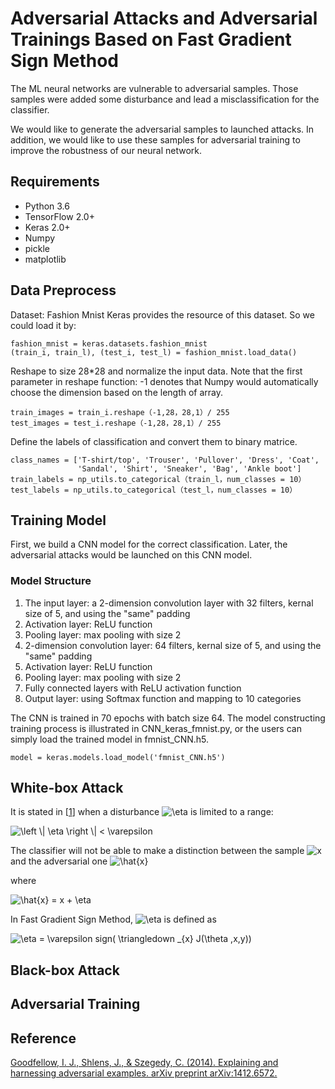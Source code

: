 # Adversarial Attacks and Adversarial Trainings Based on Fast Gradient Sign Method

The ML neural networks are vulnerable to adversarial samples. Those samples were added some disturbance and lead a misclassification for the classifier.

We would like to generate the adversarial samples to launched attacks. In addition, we would like to use these samples for adversarial training to improve the
robustness of our neural network.

## Requirements
* Python 3.6
* TensorFlow 2.0+
* Keras 2.0+
* Numpy
* pickle
* matplotlib

## Data Preprocess
Dataset: Fashion Mnist
Keras provides the resource of this dataset. So we could load it by:
```
fashion_mnist = keras.datasets.fashion_mnist
(train_i, train_l), (test_i, test_l) = fashion_mnist.load_data()
```

Reshape to size 28*28 and normalize the input data. Note that the first parameter in reshape function: -1 denotes that Numpy would automatically
choose the dimension based on the length of array.

```
train_images = train_i.reshape（-1,28，28,1）/ 255
test_images = test_i.reshape（-1,28，28,1）/ 255
```
Define the labels of classification and convert them to binary matrice.
```
class_names = ['T-shirt/top', 'Trouser', 'Pullover', 'Dress', 'Coat',
               'Sandal', 'Shirt', 'Sneaker', 'Bag', 'Ankle boot']
train_labels = np_utils.to_categorical（train_l，num_classes = 10）
test_labels = np_utils.to_categorical（test_l，num_classes = 10）
```

## Training Model
First, we build a CNN model for the correct classification. Later, the adversarial attacks would be launched on this CNN model.

### Model Structure
1. The input layer: a 2-dimension convolution layer with 32 filters, kernal size of 5, and using the "same" padding
2. Activation layer: ReLU function
3. Pooling layer: max pooling with size 2
4. 2-dimension convolution layer: 64 filters, kernal size of 5, and using the "same" padding
5. Activation layer: ReLU function
6. Pooling layer: max pooling with size 2
7. Fully connected layers with ReLU activation function
8. Output layer: using Softmax function and mapping to 10 categories

The CNN is trained in 70 epochs with batch size 64.
The model constructing training process is illustrated in CNN_keras_fmnist.py,
or the users can simply load the trained model in fmnist_CNN.h5.
```
model = keras.models.load_model('fmnist_CNN.h5')
```

## White-box Attack
It is stated in [[1](#reference)] when a disturbance <img src="https://latex.codecogs.com/gif.latex?\eta" title="\eta" /></a> is limited to a range:

<img src="https://latex.codecogs.com/gif.latex?\left&space;\|&space;\eta&space;\right&space;\|&space;<&space;\varepsilon" title="\left \| \eta \right \| < \varepsilon" /></a>

The classifier will not be able to make a distinction between the sample <img src="https://latex.codecogs.com/gif.latex?x" title="x" /></a> and the adversarial one <img src="https://latex.codecogs.com/gif.latex?\hat{x}" title="\hat{x}" /></a>


where

<img src="https://latex.codecogs.com/gif.latex?\hat{x}&space;=&space;x&space;&plus;&space;\eta" title="\hat{x} = x + \eta" /></a>

In Fast Gradient Sign Method, <img src="https://latex.codecogs.com/gif.latex?\eta" title="\eta" /></a> is defined as

<img src="https://latex.codecogs.com/gif.latex?\eta&space;=&space;\varepsilon&space;sign(&space;\triangledown&space;_{x}&space;J(\theta&space;,x,y))" title="\eta = \varepsilon sign( \triangledown _{x} J(\theta ,x,y))" /></a>



## Black-box Attack

## Adversarial Training

## Reference
[Goodfellow, I. J., Shlens, J., & Szegedy, C. (2014). Explaining and harnessing adversarial examples. arXiv preprint arXiv:1412.6572.](https://arxiv.org/abs/1412.6572)
